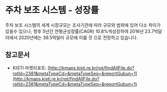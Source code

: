# 주차 보조 시스템 - 성장률

주차 보조 시스템의 세계 시장규모는 조사기관에 따라 규모와 범위에 있어 다소 차이가 있을수 있으나, 향후  5년간 연평균성장률(CAGR) 10.8%씩성장하여 2016년 23.7억달러에서 2020년에는 39.5억달러 규모에 이를 것 으로 전망하고 있습니다.


## 참고문서
- KISTI 마켓리포트: [http://kmaps.kisti.re.kr/rpt/findAllFile.do?rptId=2381&metaTypeCd=&metaTypeSeq=&reportGubun=1](http://kmaps.kisti.re.kr/rpt/findAllFile.do?rptId=2381&metaTypeCd=&metaTypeSeq=&reportGubun=1)
